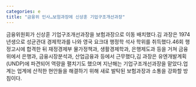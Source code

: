 ```yaml
---
categories: e
title: "금융위 인사…보험과장에 신상훈 기업구조개선과장"
---
```

금융위원회가 신상훈 기업구조개선과장을 보험과장으로 이동 배치했다.김 과장은 1974년생으로 성균관대 경제학과를 나와 영국 요크대 행정학 석사 학위를 취득했다.46회 행정고시에 합격한 뒤 재정경제부 물가정책과, 생활경제학과, 은행제도과 등을 거쳐 금융위에서 은행과, 금융시장분석과, 산업금융과 등에서 근무했다,김 과장은 유엔개발계획(UNDP)에 파견되어 역량을 펼치기도 했으며 지난해는 기업구조개선과장을 맡았다.업계는 업계에 산적한 현안들을 해결하기 위해 새로 발탁된 보험과장과 소통을 강화할 방침이다.